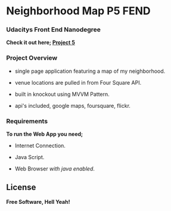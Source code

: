 # Neighborhood Map P5 FEND
### Udacitys Front End Nanodegree
**Check it out here; [Project 5](http://65.111.176.154)**
### Project Overview
- single page application featuring a map of my neighborhood.


- venue locations are pulled in from Four Square API.


- built in knockout using MVVM Pattern.


- api's included, google maps, foursquare, flickr.


### Requirements
**To run the Web App you need;**
- Internet Connection.


- Java Script.


- Web Browser _with java enabled_.
## License
**Free Software, Hell Yeah!**

